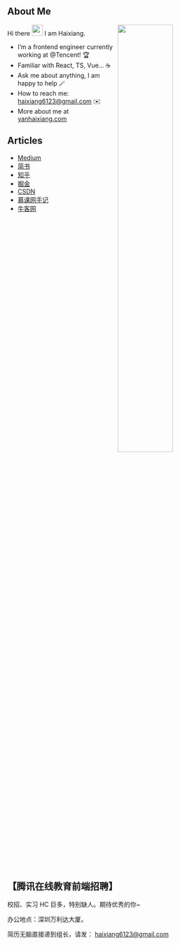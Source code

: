 ## About Me

<img style="width: 50%" align="right" src="https://github-readme-stats.vercel.app/api?username=haixiang6123&show_icons=true&hide_border=true&theme=vue-dark" />

Hi there <img src="https://media.giphy.com/media/hvRJCLFzcasrR4ia7z/giphy.gif" width="25px"> I am Haixiang.

- I’m a frontend engineer currently working at @Tencent! 🏆
- Familiar with React, TS, Vue... ☕️
- Ask me about anything, I am happy to help 🪄
- How to reach me: haixiang6123@gmail.com ✉️
- More about me at [yanhaixiang.com](https://yanhaixiang.com)

## Articles

* [Medium](https://medium.com/@haixiang6123)
* [简书](https://www.jianshu.com/u/0340be4082b5)
* [知乎](https://www.zhihu.com/people/yan-hai-87-22)
* [掘金](https://juejin.cn/user/272334614432887)
* [CSDN](https://blog.csdn.net/MonsterException?spm=1010.2135.3001.5343)
* [慕课网手记](https://www.imooc.com/u/2742435/articles)
* [牛客网](https://blog.nowcoder.net/yanhaixiang)


## 【腾讯在线教育前端招聘】

校招、实习 HC 巨多，特别缺人。期待优秀的你~

办公地点：深圳万利达大厦。

简历无脑直接递到组长，请发： haixiang6123@gmail.com

